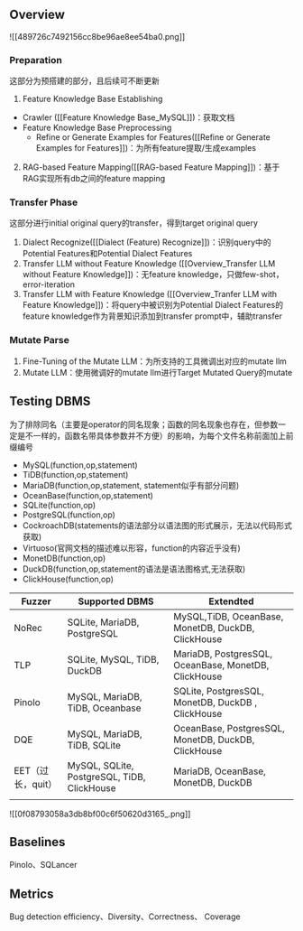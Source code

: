 ## Overview
![[489726c7492156cc8be96ae8ee54ba0.png]]
### Preparation
这部分为预搭建的部分，且后续可不断更新
1. Feature Knowledge Base Establishing
* Crawler ([[Feature Knowledge Base_MySQL]])：获取文档
* Feature Knowledge Base Preprocessing 
	* Refine or Generate Examples for Features([[Refine or Generate Examples for Features]])：为所有feature提取/生成examples
2. RAG-based Feature Mapping([[RAG-based Feature Mapping]])：基于RAG实现所有db之间的feature mapping 
### Transfer Phase
这部分进行initial original query的transfer，得到target original query
1. Dialect Recognize([[Dialect (Feature) Recognize]])：识别query中的Potential Features和Potential Dialect Features
2. Transfer LLM without Feature Knowledge ([[Overview_Transfer LLM without Feature Knowledge]])：无feature knowledge，只做few-shot，error-iteration
3. Transfer LLM with Feature Knowledge ([[Overview_Tranfer LLM with Feature Knowledge]])：将query中被识别为Potential Dialect Features的feature knowledge作为背景知识添加到transfer prompt中，辅助transfer
### Mutate Parse
1. Fine-Tuning of the Mutate LLM：为所支持的工具微调出对应的mutate llm
2. Mutate LLM：使用微调好的mutate llm进行Target Mutated Query的mutate

## Testing DBMS
为了排除同名（主要是operator的同名现象；函数的同名现象也存在，但参数一定是不一样的，函数名带具体参数并不方便）的影响，为每个文件名称前面加上前缀编号
* MySQL(function,op,statement)
* TiDB(function,op,statement)
* MariaDB(function,op,statement, statement似乎有部分问题)
* OceanBase(function,op,statement)
* SQLite(function,op)
* PostgreSQL(function,op)
* CockroachDB(statements的语法部分以语法图的形式展示，无法以代码形式获取)
* Virtuoso(官网文档的描述难以形容，function的内容近乎没有)
* MonetDB(function,op)
* DuckDB(function,op,statement的语法是语法图格式,无法获取)
* ClickHouse(function,op)



| Fuzzer       | Supported DBMS                              | Extendted                                            |
| ------------ | ------------------------------------------- | ---------------------------------------------------- |
| NoRec        | SQLite, MariaDB, PostgreSQL                 | MySQL,TiDB, OceanBase, MonetDB, DuckDB, ClickHouse   |
| TLP          | SQLite, MySQL, TiDB, DuckDB                 | MariaDB, PostgresSQL, OceanBase, MonetDB, ClickHouse |
| Pinolo       | MySQL, MariaDB, TiDB, Oceanbase             | SQLite, PostgresSQL, MonetDB, DuckDB , ClickHouse    |
| DQE          | MySQL, MariaDB, TiDB, SQLite                | OceanBase, PostgresSQL, MonetDB, DuckDB, ClickHouse  |
| EET（过长，quit） | MySQL, SQLite, PostgreSQL, TiDB, ClickHouse | MariaDB, OceanBase, MonetDB, DuckDB                  |
|              |                                             |                                                      |


![[0f08793058a3db8bf00c6f50620d3165_.png]]

## Baselines
Pinolo、SQLancer
## Metrics
Bug detection efficiency、Diversity、Correctness、 Coverage

